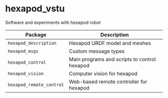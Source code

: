 # hexapod_vstu
Software and experiments with hexapod robot

| Package                  | Description                                  |
|--------------------------|----------------------------------------------|
| `hexapod_description`    |  Hexapod URDF model and meshes               |
| `hexapod_msgs`           | Custom message types                         |
| `hexapod_control`        | Main programs and scripts to control hexapod |
| `hexapod_vision`         | Computer vision for hexapod                  |
| `hexapod_remote_control` | Web-based remote controller for hexapod      |
